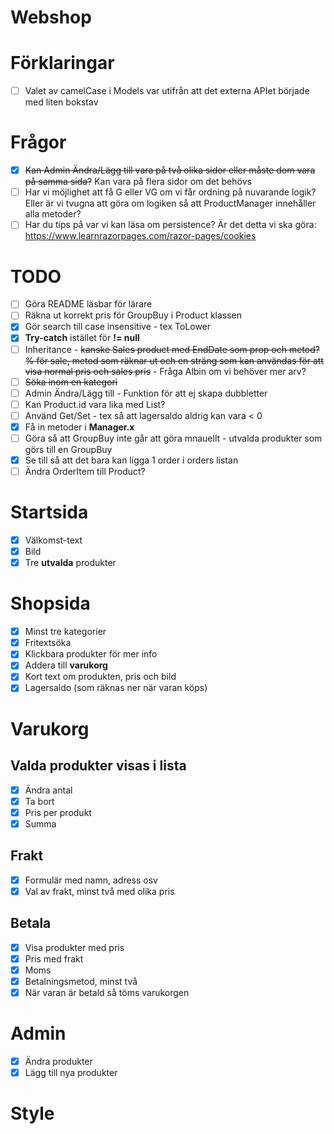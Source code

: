 # Webshop

# Förklaringar

- [ ] Valet av camelCase i Models var utifrån att det externa APIet började med liten bokstav

# Frågor


- [x] ~~Kan Admin Ändra/Lägg till vara på två olika sidor eller måste dom vara på samma sida?~~ Kan vara på flera sidor om det behövs
- [ ] Har vi möjlighet att få G eller VG om vi får ordning på nuvarande logik? Eller är vi tvugna att göra om logiken så att ProductManager innehåller alla metoder?
- [ ] Har du tips på var vi kan läsa om persistence? Är det detta vi ska göra: https://www.learnrazorpages.com/razor-pages/cookies

# TODO

- [ ] Göra README läsbar för lärare
- [ ] Räkna ut korrekt pris för GroupBuy i Product klassen
- [x] Gör search till case insensitive - tex ToLower
- [x] **Try-catch** istället för **!= null**
- [ ] Inheritance - ~~kanske Sales product med EndDate som prop och metod? % för sale, metod som räknar ut och en sträng som kan användas för att visa normal pris och sales pris~~ - Fråga Albin om vi behöver mer arv?
- [ ] ~~Söka inom en kategori~~
- [ ] Admin Ändra/Lägg till - Funktion för att ej skapa dubbletter
- [ ] Kan Product.id vara lika med List<Index>?
- [ ] Använd Get/Set - tex så att lagersaldo aldrig kan vara < 0
- [x] Få in metoder i **Manager.x**
- [ ] Göra så att GroupBuy inte går att göra mnauellt - utvalda produkter som görs till en GroupBuy
- [x] Se till så att det bara kan ligga 1 order i orders listan
- [ ] Ändra OrderItem till Product?

# Startsida

- [x] Välkomst-text
- [x] Bild
- [x] Tre **utvalda** produkter

# Shopsida

- [x] Minst tre kategorier
- [x] Fritextsöka
- [x] Klickbara produkter för mer info
- [x] Addera till **varukorg**
- [x] Kort text om produkten, pris och bild
- [x] Lagersaldo (som räknas ner när varan köps)

# Varukorg

## Valda produkter visas i lista

- [x] Ändra antal
- [x] Ta bort
- [x] Pris per produkt
- [x] Summa

## Frakt

- [x] Formulär med namn, adress osv
- [x] Val av frakt, minst två med olika pris

## Betala

- [x] Visa produkter med pris
- [x] Pris med frakt
- [x] Moms
- [x] Betalningsmetod, minst två
- [x] När varan är betald så töms varukorgen

# Admin

- [x] Ändra produkter
- [x] Lägg till nya produkter

# Style
